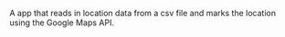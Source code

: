 A app that reads in location data from a csv file and marks the location using the Google Maps API.
